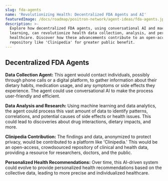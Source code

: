 ```yaml
---
slug: fda-agents
name: 'Revolutionizing Health: Decentralized FDA Agents and AI'
featuredImage: /docs/roadmap/positron-network/agent-ideas/fda-agents.jpg
description: >-
  Explore how decentralized FDA agents, using conversational AI and machine
  learning, can revolutionize health data collection, analysis, and personalized
  healthcare. Discover how these advancements contribute to an open-access
  repository like 'Clinipedia' for greater public benefit.
---
```

## Decentralized FDA Agents

**Data Collection Agent:** This agent would contact individuals, possibly through phone calls or a digital platform, to gather information about their dietary habits, medication usage, and any symptoms or side effects they experience. The agent could use conversational AI to make the process user-friendly and efficient.

**Data Analysis and Research:** Using machine learning and data analytics, the agent could process this vast amount of data to identify patterns, correlations, and potential causes of side effects or health issues. This could lead to discoveries about drug interactions, dietary impacts, and more.

**Clinipedia Contribution:** The findings and data, anonymized to protect privacy, would be contributed to a platform like 'Clinipedia.' This would be an open-access, crowdsourced repository of clinical and health data, providing a resource for researchers, doctors, and the public.

**Personalized Health Recommendations:** Over time, this AI-driven system could evolve to provide personalized health recommendations based on the collective data, leading to more precise and individualized healthcare.

